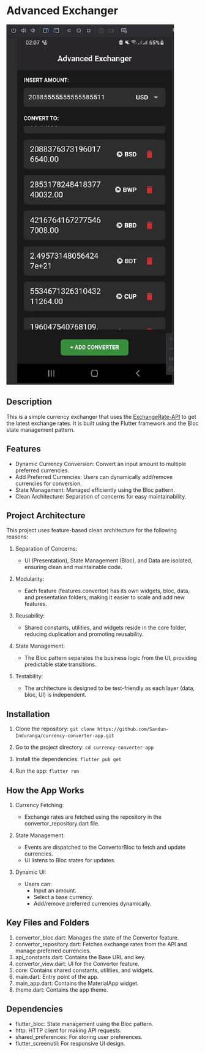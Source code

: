 # Advanced Exchanger

![img.png](img.png)

## Description

This is a simple currency exchanger that uses the [ExchangeRate-API](https://www.exchangerate-api.com/) to get the latest exchange rates. It is built using the Flutter framework and the Bloc state management pattern.

## Features

 - Dynamic Currency Conversion: Convert an input amount to multiple preferred currencies.
 - Add Preferred Currencies: Users can dynamically add/remove currencies for conversion.
 - State Management: Managed efficiently using the Bloc pattern.
 - Clean Architecture: Separation of concerns for easy maintainability.

## Project Architecture

This project uses feature-based clean architecture for the following reasons:

1. Separation of Concerns:
   - UI (Presentation), State Management (Bloc), and Data are isolated, ensuring clean and maintainable code.
   
2. Modularity:
   - Each feature (features.convertor) has its own widgets, bloc, data, and presentation folders, making it easier to scale and add new features.
   
3. Reusability:
   - Shared constants, utilities, and widgets reside in the core folder, reducing duplication and promoting reusability.
   
4. State Management:
   - The Bloc pattern separates the business logic from the UI, providing predictable state transitions.
   
5. Testability:
   - The architecture is designed to be test-friendly as each layer (data, bloc, UI) is independent.
   

## Installation

1. Clone the repository:
    ```git clone https://github.com/Sandun-Induranga/currency-converter-app.git```

2. Go to the project directory:
    ```cd currency-converter-app```

3. Install the dependencies:
    ```flutter pub get```

4. Run the app:
    ```flutter run```

## How the App Works

1. Currency Fetching:
    - Exchange rates are fetched using the repository in the convertor_repository.dart file.
   
2. State Management:
    - Events are dispatched to the ConvertorBloc to fetch and update currencies.
    - UI listens to Bloc states for updates.
   
3. Dynamic UI:
    - Users can:
        - Input an amount.
        - Select a base currency.
        - Add/remove preferred currencies dynamically.

## Key Files and Folders

1. convertor_bloc.dart: Manages the state of the Convertor feature.
2. convertor_repository.dart: Fetches exchange rates from the API and manage preferred currencies.
3. api_constants.dart: Contains the Base URL and key.
4. convertor_view.dart: UI for the Convertor feature.
5. core: Contains shared constants, utilities, and widgets.
6. main.dart: Entry point of the app.
7. main_app.dart: Contains the MaterialApp widget.
8. theme.dart: Contains the app theme.

## Dependencies

- flutter_bloc: State management using the Bloc pattern.
- http: HTTP client for making API requests.
- shared_preferences: For storing user preferences.
- flutter_screenutil: For responsive UI design.

